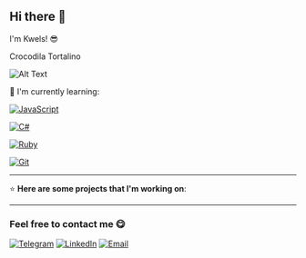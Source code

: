 ## Hi there 👋

I'm Kwels! 😎

Crocodila Tortalino 

![Alt Text](https://media1.tenor.com/m/1tuKwrjR9VsAAAAC/anime-boy.gif)

🧠 I'm currently learning:

[![JavaScript](https://img.shields.io/badge/JAVASCRIPT-F7DF1E?style=for-the-badge&logo=javascript&logoColor=black)](https://developer.mozilla.org/en-US/docs/Web/JavaScript)  

[![C#](https://img.shields.io/badge/C%23-239120?style=for-the-badge&logo=c-sharp&logoColor=white)](https://docs.microsoft.com/en-us/dotnet/csharp/)  

[![Ruby](https://img.shields.io/badge/RUBY-CC342D?style=for-the-badge&logo=ruby&logoColor=white)](https://www.ruby-lang.org/en/)  

[![Git](https://img.shields.io/badge/GIT-F05032?style=for-the-badge&logo=git&logoColor=white)](https://git-scm.com/)

---

⭐ **Here are some projects that I'm working on**:


---

### Feel free to contact me 😋

[![Telegram](https://img.shields.io/badge/Telegram-@kwels0-2CA5E0?style=for-the-badge&logo=telegram&logoColor=white)](https://t.me/kwels0)
[![LinkedIn](https://img.shields.io/badge/LinkedIn-kwels-0077B5?style=for-the-badge&logo=linkedin&logoColor=white)](https://www.linkedin.com/in/kwels-cawi-b81b0535b/)
[![Email](https://img.shields.io/badge/Email-wescawi@gmail.com-EA4335?style=for-the-badge&logo=gmail&logoColor=white)](wescawi@gmail.com)

